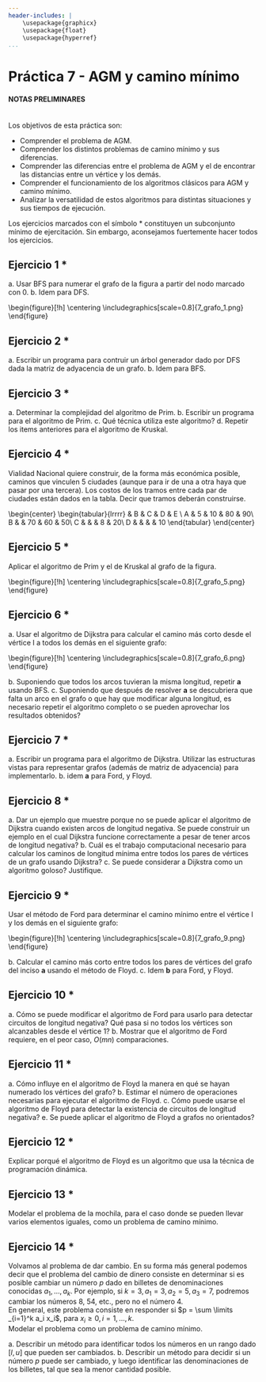 ```yaml
---
header-includes: |
    \usepackage{graphicx}
    \usepackage{float}
    \usepackage{hyperref}
...
```


# Práctica 7 - AGM y camino mínimo
 
#### NOTAS PRELIMINARES
\
Los objetivos de esta práctica son:

- Comprender el problema de AGM.
- Comprender los distintos problemas de camino mínimo y sus diferencias.
- Comprender las diferencias entre el problema de AGM y el de encontrar las distancias entre un vértice y los demás. 
- Comprender el funcionamiento de los algoritmos clásicos para AGM y camino mínimo.
- Analizar la versatilidad de estos algoritmos para distintas situaciones y sus tiempos de ejecución.

Los ejercicios marcados con el símbolo \* constituyen un subconjunto mínimo de ejercitación. Sin embargo, aconsejamos fuertemente hacer todos los ejercicios.

## Ejercicio 1 \*

a. Usar BFS para numerar el grafo de la figura a partir del nodo marcado con 0.
b. Idem para DFS.

\begin{figure}[!h]
\centering
\includegraphics[scale=0.8]{7_grafo_1.png}
\end{figure}

## Ejercicio 2 \*

a. Escribir un programa para contruir un árbol generador dado por DFS dada la matriz de adyacencia de un grafo.
b. Idem para BFS.

## Ejercicio 3 \*

a. Determinar la complejidad del algoritmo de Prim.
b. Escribir un programa para el algoritmo de Prim.
c. Qué técnica utiliza este algoritmo?
d. Repetir los items anteriores para el algoritmo de Kruskal.

## Ejercicio 4 \*

Vialidad Nacional quiere construir, de la forma más económica posible, caminos que vinculen 5 ciudades
(aunque para ir de una a otra haya que pasar por una tercera). Los costos de los tramos
entre cada par de ciudades están dados en la tabla. Decir que tramos deberán construirse.

\begin{center}
    \begin{tabular}{lrrrr}
                &   B   &   C   &   D   &   E \\
            A   &   5   &   10  &   80  &   90\\
            B   &       &   70  &   60  &   50\\
            C   &       &       &    8  &   20\\
            D   &       &       &       &   10
    \end{tabular}
\end{center}

## Ejercicio 5 \*

Aplicar el algoritmo de Prim y el de Kruskal al grafo de la figura.

\begin{figure}[!h]
\centering
\includegraphics[scale=0.8]{7_grafo_5.png}
\end{figure}

## Ejercicio 6 \*

a. Usar el algoritmo de Dijkstra para calcular el camino más corto desde el vértice I a todos los demás en el siguiente grafo:

\begin{figure}[!h]
\centering
\includegraphics[scale=0.8]{7_grafo_6.png}
\end{figure}

b. Suponiendo que todos los arcos tuvieran la misma longitud, repetir **a** usando BFS.
c. Suponiendo que después de resolver **a** se descubriera que falta un arco en el grafo
o que hay que modificar alguna longitud, es necesario repetir el algoritmo completo o
se pueden aprovechar los resultados obtenidos?

## Ejercicio 7 \*

a. Escribir un programa para el algoritmo de Dijkstra. Utilizar las estructuras vistas
para representar grafos (además de matriz de adyacencia) para implementarlo.
b. idem **a** para Ford, y Floyd.

## Ejercicio 8 \*

a. Dar un ejemplo que muestre porque no se puede aplicar el algoritmo de Dijkstra cuando
existen arcos de longitud negativa. Se puede construir un ejemplo en el cual Dijkstra
funcione correctamente a pesar de tener arcos de longitud negativa?
b. Cuál es el trabajo computacional necesario para calcular los caminos de longitud
mínima entre todos los pares de vértices de un grafo usando Dijkstra?
c. Se puede considerar a Dijkstra como un algoritmo goloso? Justifique.

## Ejercicio 9 \*

Usar el método de Ford para determinar el camino mínimo entre el vértice I
y los demás en el siguiente grafo:

\begin{figure}[!h]
\centering
\includegraphics[scale=0.8]{7_grafo_9.png}
\end{figure}

b. Calcular el camino más corto entre todos los pares de vértices del grafo del inciso **a** usando el método de Floyd.
c. Idem **b** para Ford, y Floyd.

## Ejercicio 10 \*

a. Cómo se puede modificar el algoritmo de Ford para usarlo para detectar circuitos
de longitud negativa? Qué pasa si no todos los vértices son alcanzables desde el vértice 1?
b. Mostrar que el algoritmo de Ford requiere, en el peor caso, $O(mn)$ comparaciones.

## Ejercicio 11 \*

a. Cómo influye en el algoritmo de Floyd la manera en qué se hayan numerado los
vértices del grafo?
b. Estimar el número de operaciones necesarias para ejecutar el algoritmo de Floyd.
c. Cómo puede usarse el algoritmo de Floyd para detectar la existencia de circuitos
de longitud negativa?
e. Se puede aplicar el algoritmo de Floyd a grafos no orientados?

## Ejercicio 12 \*
 
Explicar porqué el algoritmo de Floyd es un algoritmo que usa la técnica
de programación dinámica.

## Ejercicio 13 \*

Modelar el problema de la mochila, para el caso donde se pueden llevar varios
elementos iguales, como un problema de camino mínimo.

## Ejercicio 14 \*

Volvamos al problema de dar cambio. En su forma más general podemos decir que el problema
del cambio de dinero consiste en determinar si es posible cambiar un número $p$ dado en
billetes de denominaciones conocidas $a_1,\ldots,a_k$. Por ejemplo, si $k=3, a_1=3, a_2=5, a_3=7$,
podremos cambiar los números 8, 54, etc., pero no el número 4.
\
En general, este problema consiste en responder si $p = \sum \limits _{i=1}^k a_i x_i$, para $x_i \geq 0 , i=1,\ldots,k$.
\
Modelar el problema como un problema de camino mínimo.

a. Describir un método para identificar todos los números en un rango dado $[l,u]$ que pueden ser cambiados.
b. Describir un método para decidir si un número $p$ puede ser cambiado, y luego identificar las denominaciones de los billetes, tal que sea la menor cantidad posible.
